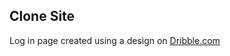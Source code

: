 ## Clone Site

Log in page created using a design on [Dribble.com](https://dribbble.com/shots/19338138-Log-in-page-Untitled-UI)